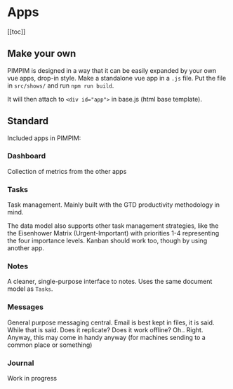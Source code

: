 # Apps

[[toc]]

## Make your own

PIMPIM is designed in a way that it can be easily expanded by your own vue apps, drop-in style.
Make a standalone vue app in a `.js` file. Put the file in `src/shows/` and run `npm run build`.

It will then attach to `<div id="app">` in base.js (html base template).

## Standard

Included apps in PIMPIM:

### Dashboard

Collection of metrics from the other apps

### Tasks

Task management.
Mainly built with the GTD productivity methodology in mind.

The data model also supports other task management strategies, like the the Eisenhower Matrix (Urgent-Important) with priorities 1-4 representing the four importance levels. Kanban should work too, though by using another app.

### Notes

A cleaner, single-purpose interface to notes.
Uses the same document model as `Tasks`.

### Messages

General purpose messaging central.
Email is best kept in files, it is said. While that is said. Does it replicate? Does it work offline? Oh.. Right. Anyway, this may come in handy anyway (for machines sending to a common place or something)

### Journal

Work in progress